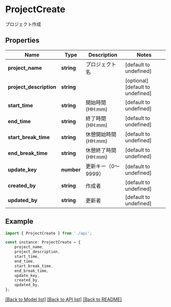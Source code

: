 # ProjectCreate

プロジェクト作成

## Properties

Name | Type | Description | Notes
------------ | ------------- | ------------- | -------------
**project_name** | **string** | プロジェクト名 | [default to undefined]
**project_description** | **string** |  | [optional] [default to undefined]
**start_time** | **string** | 開始時間 (HH:mm) | [default to undefined]
**end_time** | **string** | 終了時間 (HH:mm) | [default to undefined]
**start_break_time** | **string** | 休憩開始時間 (HH:mm) | [default to undefined]
**end_break_time** | **string** | 休憩終了時間 (HH:mm) | [default to undefined]
**update_key** | **number** | 更新キー（0〜9999） | [default to undefined]
**created_by** | **string** | 作成者 | [default to undefined]
**updated_by** | **string** | 更新者 | [default to undefined]

## Example

```typescript
import { ProjectCreate } from './api';

const instance: ProjectCreate = {
    project_name,
    project_description,
    start_time,
    end_time,
    start_break_time,
    end_break_time,
    update_key,
    created_by,
    updated_by,
};
```

[[Back to Model list]](../README.md#documentation-for-models) [[Back to API list]](../README.md#documentation-for-api-endpoints) [[Back to README]](../README.md)
